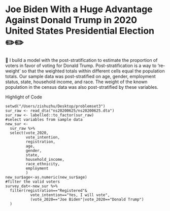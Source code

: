 # Joe Biden With a Huge Advantage Against Donald Trump in 2020 United States Presidential Election :pencil2::pencil2:
 
:star_struck: I build a model with the post-stratification to estimate the proportion of voters in favor of voting for Donald
Trump. Post-stratification is a way to ‘re-weight’ so that the weighted totals within different cells equal the
population totals. Our sample data was post-stratified on age, gender, employment status, state, household
income, and race. The weight of the known population in the census data was also post-stratified by these
variables.
 
Highlight of Code

```
setwd("/Users/zishuzhu/Desktop/problemset3")
sur_raw <- read_dta("ns20200625/ns20200625.dta")
sur_raw <- labelled::to_factor(sur_raw)
#select variables from sample data
new_sur <- 
  sur_raw %>% 
  select(vote_2020,
         vote_intention,
         registration,
         age,
         gender,
         state,
         household_income,
         race_ethnicity,
         employment
         )
new_sur$age<-as.numeric(new_sur$age)
#filter the valid voters
survey_dat<-new_sur %>% 
  filter(registration=="Registered"&
           vote_intention=="Yes, I will vote",
           (vote_2020=="Joe Biden"|vote_2020=="Donald Trump")
  )
```
